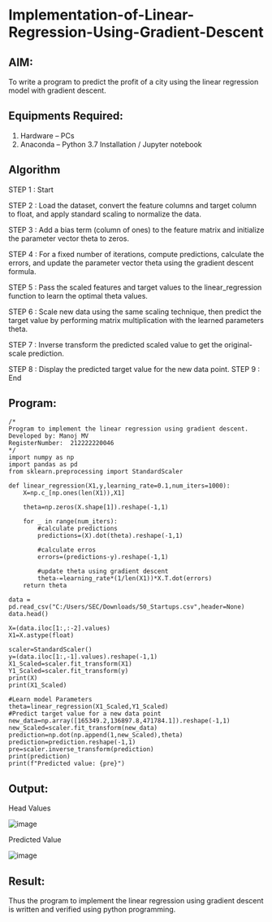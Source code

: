 # Implementation-of-Linear-Regression-Using-Gradient-Descent

## AIM:
To write a program to predict the profit of a city using the linear regression model with gradient descent.

## Equipments Required:
1. Hardware – PCs
2. Anaconda – Python 3.7 Installation / Jupyter notebook

## Algorithm
STEP 1 : Start

STEP 2 : Load the dataset, convert the feature columns and target column to float, and apply standard scaling to normalize the data.

STEP 3 : Add a bias term (column of ones) to the feature matrix and initialize the parameter vector theta to zeros.

STEP 4 : For a fixed number of iterations, compute predictions, calculate the errors, and update the parameter vector theta using the gradient descent formula.

STEP 5 : Pass the scaled features and target values to the linear_regression function to learn the optimal theta values.

STEP 6 : Scale new data using the same scaling technique, then predict the target value by performing matrix multiplication with the learned parameters theta.

STEP 7 : Inverse transform the predicted scaled value to get the original-scale prediction.

STEP 8 : Display the predicted target value for the new data point.
STEP 9 : End

## Program:
```
/*
Program to implement the linear regression using gradient descent.
Developed by: Manoj MV
RegisterNumber:  212222220046
*/
import numpy as np
import pandas as pd
from sklearn.preprocessing import StandardScaler

def linear_regression(X1,y,learning_rate=0.1,num_iters=1000):
    X=np.c_[np.ones(len(X1)),X1]
    
    theta=np.zeros(X.shape[1]).reshape(-1,1)
    
    for _ in range(num_iters):
        #calculate predictions
        predictions=(X).dot(theta).reshape(-1,1)
        
        #calculate erros
        errors=(predictions-y).reshape(-1,1)
        
        #update theta using gradient descent
        theta-=learning_rate*(1/len(X1))*X.T.dot(errors)
    return theta

data = pd.read_csv("C:/Users/SEC/Downloads/50_Startups.csv",header=None)
data.head()

X=(data.iloc[1:,:-2].values)
X1=X.astype(float)

scaler=StandardScaler()
y=(data.iloc[1:,-1].values).reshape(-1,1)
X1_Scaled=scaler.fit_transform(X1)
Y1_Scaled=scaler.fit_transform(y)
print(X)
print(X1_Scaled)

#Learn model Parameters
theta=linear_regression(X1_Scaled,Y1_Scaled)
#Predict target value for a new data point
new_data=np.array([165349.2,136897.8,471784.1]).reshape(-1,1)
new_Scaled=scaler.fit_transform(new_data)
prediction=np.dot(np.append(1,new_Scaled),theta)
prediction=prediction.reshape(-1,1)
pre=scaler.inverse_transform(prediction)
print(prediction)
print(f"Predicted value: {pre}")

```

## Output:
Head Values

![image](https://github.com/user-attachments/assets/16e6232f-54ef-4059-9525-89faa427688c)

Predicted Value

![image](https://github.com/user-attachments/assets/5342906b-25da-437e-91de-4764a9b3a56c)

## Result:
Thus the program to implement the linear regression using gradient descent is written and verified using python programming.
